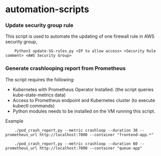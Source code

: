 # automation-scripts

### Update security group rule

This script is used to automate the updating of one firewall rule in AWS security group,
```shell
    Python3 update-SG-rules.py <IP to allow access> <Security Rule comment> <AWS Security Group>
```
### Generate crashlooping report from Prometheus

The script requires the following:
* Kubernetes with Prometheus Operator Installed. (the script queries kube-state-metrics data)
* Access to Prometheus endpoint and Kubernetes cluster (to execute kubectl commands)
* Python modules needs to be installed on the VM running this script.

Example 
```shell
    ./pod_crash_report.py --metric crashloop --duration 30 --prometheus_url http://localhost:7000 --container "frontend-app.*"

    ./pod_crash_report.py --metric crashloop --duration 60 --prometheus_url http://localhost:7000 --container "queue-app"
```
